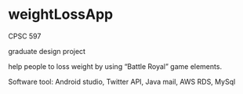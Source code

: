 # weightLossApp

CPSC 597 

graduate design project

help people to loss weight by using “Battle Royal” game elements.

Software tool: Android studio, Twitter API, Java mail, AWS RDS, MySql
